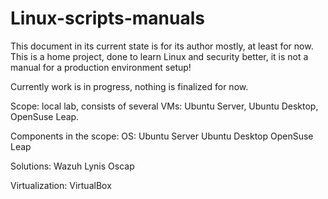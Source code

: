 # Linux-scripts-manuals

This document in its current state is for its author mostly, at least for now. 
This is a home project, done to learn Linux and security better, it is not a manual for a production environment setup! 

Currently work is in progress, nothing is finalized for now.

Scope: local lab, consists of several VMs: Ubuntu Server, Ubuntu Desktop, OpenSuse Leap. 

Components in the scope:
OS:
Ubuntu Server
Ubuntu Desktop
OpenSuse Leap 

Solutions:
Wazuh
Lynis
Oscap

Virtualization:
VirtualBox

